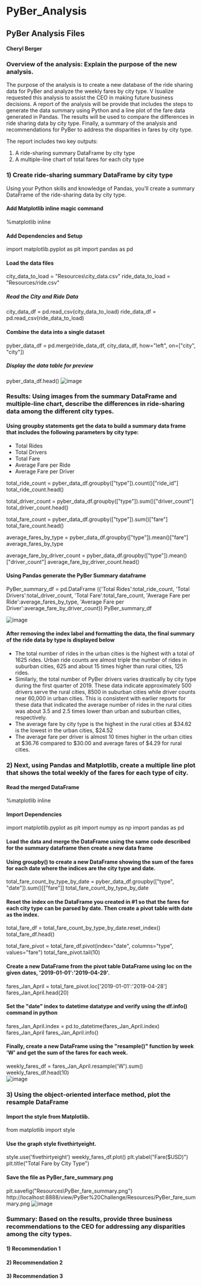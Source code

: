 # PyBer_Analysis
## PyBer Analysis Files
#### Cheryl Berger

### Overview of the analysis: Explain the purpose of the new analysis.
The purpose of the analysis is to create a new database of the ride sharing data for PyBer and analyze the weekly fares by city type. V Isualize requested this analysis to assist the CEO in making future business decisions. A report of the analysis will be provide that includes the steps to generate the data summary using Python and a line plot of the fare data generated in Pandas.  The results will be used to compare the differences in ride sharing data by city type.  Finally, a summary of the analysis and recommendations for PyBer to address the disparities in fares by city type.    

The report includes two key outputs: 
1) A ride-sharing summary DataFrame by city type
2) A multiple-line chart of total fares for each city type

### 1) Create ride-sharing summary DataFrame by city type 
Using your Python skills and knowledge of Pandas, you’ll create a summary DataFrame of the ride-sharing data by city type.
#### Add Matplotlib inline magic command
%matplotlib inline
#### Add Dependencies and Setup
import matplotlib.pyplot as plt
import pandas as pd
#### Load the data files
city_data_to_load = "Resources\city_data.csv"
ride_data_to_load = "Resources/ride.csv"
##### Read the City and Ride Data
city_data_df = pd.read_csv(city_data_to_load)
ride_data_df = pd.read_csv(ride_data_to_load)
#### Combine the data into a single dataset
pyber_data_df = pd.merge(ride_data_df, city_data_df, how="left", on=["city", "city"])
##### Display the data table for preview
pyber_data_df.head()
![image](https://user-images.githubusercontent.com/94234511/148483493-1f2095ca-eb94-47ef-9647-a21ca3f65700.png)

### Results: Using images from the summary DataFrame and multiple-line chart, describe the differences in ride-sharing data among the different city types.

#### Using groupby statements get the data to build a summary data frame that includes the following parameters by city type:
* Total Rides	
* Total Drivers	
* Total Fare	
* Average Fare per Ride	
* Average Fare per Driver

total_ride_count = pyber_data_df.groupby(["type"]).count()["ride_id"]
total_ride_count.head()

total_driver_count = pyber_data_df.groupby(["type"]).sum()["driver_count"]
total_driver_count.head()

total_fare_count = pyber_data_df.groupby(["type"]).sum()["fare"]
total_fare_count.head()

average_fares_by_type = pyber_data_df.groupby(["type"]).mean()["fare"]
average_fares_by_type

average_fare_by_driver_count = pyber_data_df.groupby(["type"]).mean()["driver_count"]
average_fare_by_driver_count.head()

#### Using Pandas generate the PyBer Summary dataframe
PyBer_summary_df = pd.DataFrame ({'Total Rides':total_ride_count,
                 'Total Drivers':total_driver_count,
                 'Total Fare':total_fare_count, 
                 'Average Fare per Ride':average_fares_by_type, 
                 'Average Fare per Driver':average_fare_by_driver_count}) 
PyBer_summary_df

![image](https://user-images.githubusercontent.com/94234511/148483966-0c3485b6-9c93-4e70-8d64-5ddb7dcfad09.png)

#### After removing the index label and formatting the data, the final summary of the ride data by type is displayed below
<Add image of formatted DataFrame>

 
* The total number of rides in the urban cities is the highest with a total of 1625 rides. Urban ride counts are almost triple the number of rides in suburban cities, 625 and about 15 times higher than rural cities, 125 rides. 
* Similarly, the total number of PyBer drivers varies drastically by city type during the first quarter of 2019.   These data indicate approximately 500 drivers serve the rural cities, 8500 in suburban cities while driver counts near 60,000 in urban cities. This is consistent with earlier reports for these data that indicated the average number of rides in the rural cities was about 3.5 and 2.5 times lower than urban and suburban cities, respectively.
* The average fare by city type is the highest in the rural cities at $34.62 is the lowest in the urban cities, $24.52
* The average fare per driver is almost 10 times higher in the urban cities at $36.76 compared to $30.00 and average fares of $4.29 for rural cities.
 
### 2) Next, using Pandas and Matplotlib, create a multiple line plot that shows the total weekly of the fares for each type of city.
#### Read the merged DataFrame
%matplotlib inline
#### Import Dependencies
import matplotlib.pyplot as plt
import numpy as np
import pandas as pd
#### Load the data and merge the DataFrame using the same code described for the summary dataframe then create a new data frame 
#### Using groupby() to create a new DataFrame showing the sum of the fares for each date where the indices are the city type and date.
total_fare_count_by_type_by_date = pyber_data_df.groupby(["type", "date"]).sum()[["fare"]]
total_fare_count_by_type_by_date 
  
#### Reset the index on the DataFrame you created in #1 so that the fares for each city type can be parsed by date. Then create a pivot table with date as the index. 
total_fare_df = total_fare_count_by_type_by_date.reset_index()
total_fare_df.head()  
  
total_fare_pivot = total_fare_df.pivot(index="date", columns="type", values="fare")
total_fare_pivot.tail(10)
   
#### Create a new DataFrame from the pivot table DataFrame using loc on the given dates, '2019-01-01':'2019-04-29'.
fares_Jan_April = total_fare_pivot.loc['2019-01-01':'2019-04-28']
fares_Jan_April.head(20)  
  
#### Set the "date" index to datetime datatype and verify using the df.info() command in python 
fares_Jan_April.index = pd.to_datetime(fares_Jan_April.index)
fares_Jan_April
fares_Jan_April.info()  
  
#### Finally, create a new DataFrame using the "resample()" function by week 'W' and get the sum of the fares for each week.
weekly_fares_df = fares_Jan_April.resample('W').sum()
weekly_fares_df.head(10)  
![image](https://user-images.githubusercontent.com/94234511/148485146-5a0f8263-408f-43b3-8709-8ca709fe6790.png)

### 3) Using the object-oriented interface method, plot the resample DataFrame
#### Import the style from Matplotlib.
from matplotlib import style
#### Use the graph style fivethirtyeight.
style.use('fivethirtyeight')
weekly_fares_df.plot()
plt.ylabel("Fare($USD)")
plt.title("Total Fare by City Type")
#### Save the file as PyBer_fare_summary.png
plt.savefig("Resources\PyBer_fare_summary.png")
  http://localhost:8888/view/PyBer%20Challenge/Resources/PyBer_fare_summary.png
  ![image](https://user-images.githubusercontent.com/94234511/148487520-952dafb6-86a0-4d02-a124-9b5eec558d00.png)

### Summary: Based on the results, provide three business recommendations to the CEO for addressing any disparities among the city types.
  #### 1) Recommendation 1
  #### 2) Recommendation 2
  #### 3) Recommendation 3
   








